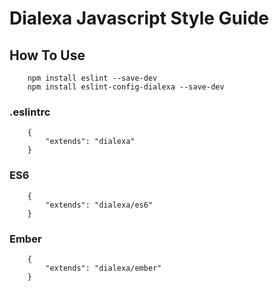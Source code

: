 # Dialexa Javascript Style Guide

## How To Use

```
    npm install eslint --save-dev
    npm install eslint-config-dialexa --save-dev
```

### .eslintrc

```
    {
        "extends": "dialexa"
    }
```

### ES6

```
    {
        "extends": "dialexa/es6"
    }
```

### Ember
```
    {
        "extends": "dialexa/ember"
    }
```

